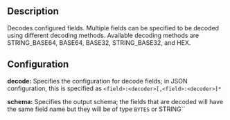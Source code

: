 Description
-----------
Decodes configured fields. Multiple fields can be specified to be decoded using different decoding methods.
Available decoding methods are STRING_BASE64, BASE64, BASE32, STRING_BASE32, and HEX.

Configuration
-------------
**decode:** Specifies the configuration for decode fields; in JSON configuration, this is specified as ``<field>:<decoder>[,<field>:<decoder>]*``

**schema:** Specifies the output schema; the fields that are decoded will have the same field name but they will be of type ``BYTES`` or STRING``
